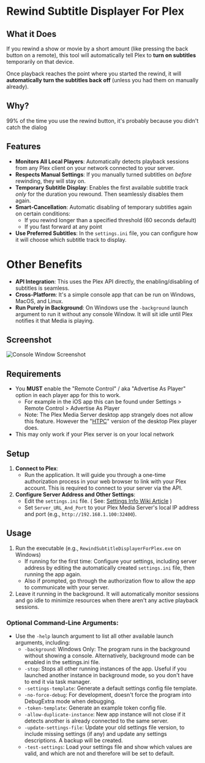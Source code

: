 # Rewind Subtitle Displayer For Plex

## What it Does

If you rewind a show or movie by a short amount (like pressing the back button on a remote), this tool will automatically tell Plex to **turn on subtitles** temporarily on that device. 

Once playback reaches the point where you started the rewind, it will **automatically turn the subtitles back off** (unless you had them on manually already).

## Why?

99% of the time you use the rewind button, it's probably because you didn't catch the dialog

## Features

* **Monitors All Local Players**: Automatically detects playback sessions from any Plex client on your network connected to your server.
* **Respects Manual Settings**: If you manually turned subtitles on *before* rewinding, they will stay on.
* **Temporary Subtitle Display**: Enables the first available subtitle track *only* for the duration you rewound. Then seamlessly disables them again.
* **Smart-Cancellation**: Automatic disabling of temporary subtitles again on certain conditions:
  * If you rewind longer than a specified threshold (60 seconds default)
  * If you fast forward at any point
* **Use Preferred Subtitles**: In the `settings.ini` file, you can configure how it will choose which subtitle track to display.

# Other Benefits

* **API Integration**: This uses the Plex API directly, the enabling/disabling of subtitles is seamless.
* **Cross-Platform**: It's a simple console app that can be run on Windows, MacOS, and Linux.
* **Run Purely in Background**: On Windows use the `-background` launch argument to run it without any console Window. It will sit idle until Plex notifies it that Media is playing.

## Screenshot
![Console Window Screenshot](https://github.com/user-attachments/assets/c7dc6a08-2f92-4406-85a0-8b34ccd36054)


## Requirements

* You **MUST** enable the "Remote Control" / aka "Advertise As Player" option in each player app for this to work.
    * For example in the iOS app this can be found under Settings > Remote Control > Advertise As Player
    * Note: The Plex Media Server desktop app strangely does not allow this feature. However the "[HTPC](https://support.plex.tv/articles/htpc-getting-started/)" version of the desktop Plex player does.
* This may only work if your Plex server is on your local network

## Setup

1.  **Connect to Plex**:
    * Run the application. It will guide you through a one-time authorization process in your web browser to link with your Plex account. This is required to connect to your server via the API.
2.  **Configure Server Address and Other Settings**:
    * Edit the `settings.ini` file. ( See: [Settings Info Wiki Article](https://github.com/ThioJoe/Plex-Show-Subtitles-On-Rewind/wiki/Settings.ini-File) )
    * Set `Server_URL_And_Port` to your Plex Media Server's local IP address and port (e.g., `http://192.168.1.100:32400`).

## Usage

1.  Run the executable (e.g., `RewindSubtitleDisplayerForPlex.exe` on Windows)
    - If running for the first time: Configure your settings, including server address by editing the automatically created `settings.ini` file, then running the app again.
    - Also if prompted, go through the authorization flow to allow the app to communicate with your server.
3.  Leave it running in the background. It will automatically monitor sessions and go idle to minimize resources when there aren't any active playback sessions.

 
### Optional Command-Line Arguments: 

- Use the `-help` launch argument to list all other available launch arguments, including:
     - `-background`: Windows Only: The program runs in the background without showing a console. Alternatively, background mode can be enabled in the settings.ini file.
     - `-stop`: Stops all other running instances of the app. Useful if you launched another instance in background mode, so you don't have to end it via task manager.
     - `-settings-template`: Generate a default settings config file template.
     - `-no-force-debug`: For development, doesn't force the program into DebugExtra mode when debugging.
     - `-token-template`: Generate an example token config file.
     - `-allow-duplicate-instance`: New app instance will not close if it detects another is already connected to the same server.
     - `-update-settings-file`: Update your old settings file version, to include missing settings (if any) and update any settings descriptions. A backup will be created.
     - `-test-settings`: Load your settings file and show which values are valid, and which are not and therefore will be set to default.
   
